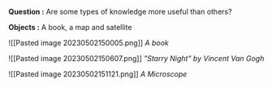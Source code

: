 
**Question :** Are some types of knowledge more useful than others?

**Objects :**  A book, a map and satellite

![[Pasted image 20230502150005.png]]
*A book*

![[Pasted image 20230502150607.png]]
*"Starry Night"  by Vincent Van Gogh*

![[Pasted image 20230502151121.png]]
*A Microscope*


